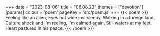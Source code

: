 +++
date = "2023-08-06"
title = "06.08.23"
themes = ["devotion"]
[params]
  colour = 'poem'
  pageKey = 'src/poem.js'
+++
{{< poem >}}
Feeling like an alien,
Eyes not wide just sleepy,
Walking in a foreign land,
Culture shock and I'm reeling,
I'm calmed again,
Still waters at my feet,
Heart pastured in his peace.
{{< /poem >}}